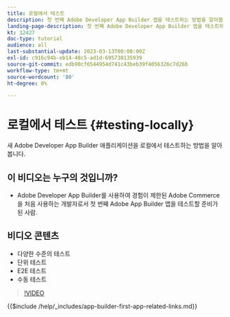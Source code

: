 ```yaml
---
title: 로컬에서 테스트
description: 첫 번째 Adobe Developer App Builder 앱을 테스트하는 방법을 알아봅니다.
landing-page-description: 첫 번째 Adobe Developer App Builder 앱을 테스트하는 방법을 알아봅니다.
kt: 12427
doc-type: tutorial
audience: all
last-substantial-update: 2023-03-13T00:00:00Z
exl-id: c916c94b-eb14-48c5-ad1d-695730135939
source-git-commit: edb98cf6544954d741c43beb39f4056326c7d26b
workflow-type: tm+mt
source-wordcount: '80'
ht-degree: 0%

---
```


# 로컬에서 테스트 {#testing-locally}

새 Adobe Developer App Builder 애플리케이션을 로컬에서 테스트하는 방법을 알아봅니다.

## 이 비디오는 누구의 것입니까?

* Adobe Developer App Builder를 사용하여 경험이 제한된 Adobe Commerce을 처음 사용하는 개발자로서 첫 번째 Adobe App Builder 앱을 테스트할 준비가 된 사람.

## 비디오 콘텐츠

* 다양한 수준의 테스트
* 단위 테스트
* E2E 테스트
* 수동 테스트

>[!VIDEO](https://video.tv.adobe.com/v/3416594?quality=12&learn=on)

{{$include /help/_includes/app-builder-first-app-related-links.md}}
